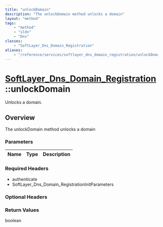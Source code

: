 ```yaml
---
title: "unlockDomain"
description: "The unlockDomain method unlocks a domain"
layout: "method"
tags:
    - "method"
    - "sldn"
    - "Dns"
classes:
    - "SoftLayer_Dns_Domain_Registration"
aliases:
    - "/reference/services/softlayer_dns_domain_registration/unlockDomain"
---
```

# [SoftLayer_Dns_Domain_Registration](/reference/services/SoftLayer_Dns_Domain_Registration)::unlockDomain

Unlocks a domain.


## Overview 
The unlockDomain method unlocks a domain 

### Parameters 
|Name | Type | Description |
| --- | --- | --- |


### Required Headers
* authenticate
* SoftLayer_Dns_Domain_RegistrationInitParameters

### Optional Headers

### Return Values
boolean

